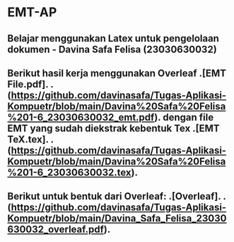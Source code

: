 # EMT-AP
## Belajar menggunakan Latex untuk pengelolaan dokumen - Davina Safa Felisa (23030630032)
## Berikut hasil kerja menggunakan Overleaf .[EMT File.pdf]. .(https://github.com/davinasafa/Tugas-Aplikasi-Kompuetr/blob/main/Davina%20Safa%20Felisa%201-6_23030630032_emt.pdf). dengan file EMT yang sudah diekstrak kebentuk Tex .[EMT TeX.tex]. .(https://github.com/davinasafa/Tugas-Aplikasi-Kompuetr/blob/main/Davina%20Safa%20Felisa%201-6_23030630032.tex).
## Berikut untuk bentuk dari Overleaf: .[Overleaf]. .(https://github.com/davinasafa/Tugas-Aplikasi-Kompuetr/blob/main/Davina_Safa_Felisa_23030630032_overleaf.pdf).

